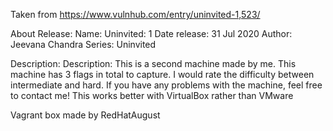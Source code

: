 Taken from https://www.vulnhub.com/entry/uninvited-1,523/ 

About Release:
    Name: Uninvited: 1
    Date release: 31 Jul 2020
    Author: Jeevana Chandra
    Series: Uninvited

Description:
    Description: This is a second machine made by me. This machine has 3 flags in total to capture. I would rate the difficulty between intermediate and hard. If you have any problems with the machine, feel free to contact me!
    This works better with VirtualBox rather than VMware 

Vagrant box made by RedHatAugust

